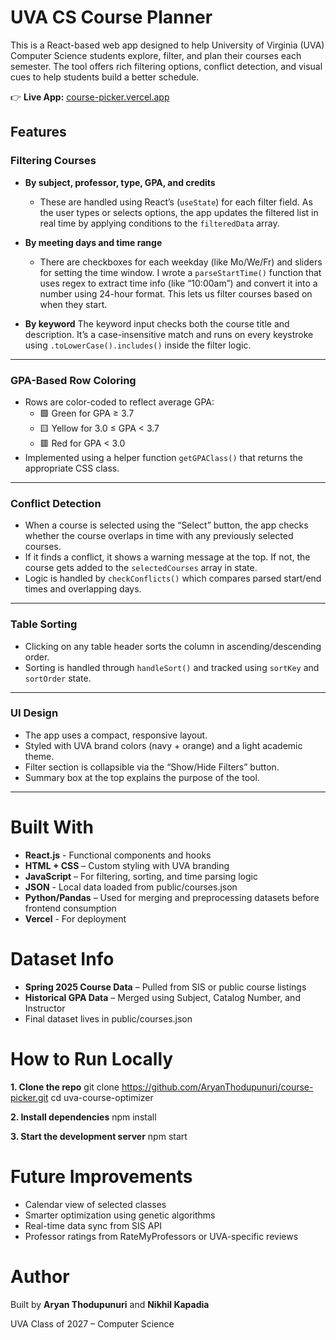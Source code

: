 # UVA CS Course Planner
This is a React-based web app designed to help University of Virginia (UVA) Computer Science students explore, filter, and plan their courses each semester. The tool offers rich filtering options, conflict detection, and visual cues to help students build a better schedule.

👉 **Live App:** [course-picker.vercel.app](https://course-picker.vercel.app)


## Features
### Filtering Courses
- **By subject, professor, type, GPA, and credits**
  - These are handled using React’s (`useState`) for each filter field. As the user types or selects options, the app updates the filtered list in real time by applying conditions to the `filteredData` array.

- **By meeting days and time range**
  - There are checkboxes for each weekday (like Mo/We/Fr) and sliders for setting the time window. I wrote a `parseStartTime()` function that uses regex to extract time info (like “10:00am”) and convert it into a number using 24-hour format. This lets us filter courses based on when they start.

- **By keyword**
  The keyword input checks both the course title and description. It’s a case-insensitive match and runs on every keystroke using `.toLowerCase().includes()` inside the filter logic.

---

### GPA-Based Row Coloring
- Rows are color-coded to reflect average GPA:
  - 🟩 Green for GPA ≥ 3.7
  - 🟨 Yellow for 3.0 ≤ GPA < 3.7
  - 🟥 Red for GPA < 3.0
- Implemented using a helper function `getGPAClass()` that returns the appropriate CSS class.

---

### Conflict Detection
- When a course is selected using the “Select” button, the app checks whether the course overlaps in time with any previously selected courses.
- If it finds a conflict, it shows a warning message at the top. If not, the course gets added to the `selectedCourses` array in state.
- Logic is handled by `checkConflicts()` which compares parsed start/end times and overlapping days.

---

### Table Sorting
- Clicking on any table header sorts the column in ascending/descending order.
- Sorting is handled through `handleSort()` and tracked using `sortKey` and `sortOrder` state.

---

### UI Design
- The app uses a compact, responsive layout.
- Styled with UVA brand colors (navy + orange) and a light academic theme.
- Filter section is collapsible via the “Show/Hide Filters” button.
- Summary box at the top explains the purpose of the tool.

---

# Built With
- **React.js** - Functional components and hooks
- **HTML + CSS** – Custom styling with UVA branding
- **JavaScript** – For filtering, sorting, and time parsing logic
- **JSON** - Local data loaded from public/courses.json
- **Python/Pandas** – Used for merging and preprocessing datasets before frontend consumption
- **Vercel** - For deployment

# Dataset Info
- **Spring 2025 Course Data** – Pulled from SIS or public course listings
- **Historical GPA Data** – Merged using Subject, Catalog Number, and Instructor
- Final dataset lives in public/courses.json

# How to Run Locally
**1. Clone the repo**
git clone https://github.com/AryanThodupunuri/course-picker.git
cd uva-course-optimizer

**2. Install dependencies**
npm install

**3. Start the development server**
npm start

# Future Improvements
- Calendar view of selected classes
- Smarter optimization using genetic algorithms
- Real-time data sync from SIS API
- Professor ratings from RateMyProfessors or UVA-specific reviews

# Author
Built by **Aryan Thodupunuri** and **Nikhil Kapadia**

UVA Class of 2027 – Computer Science

